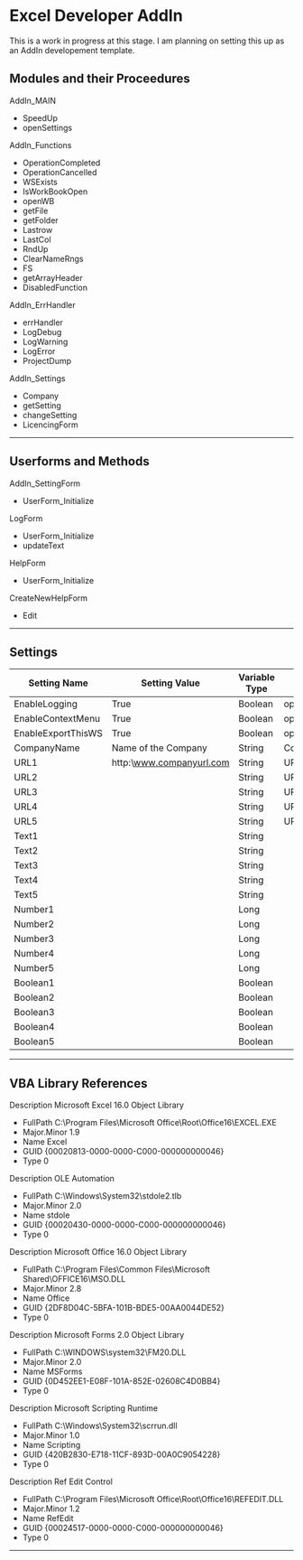 # Excel Developer AddIn

This is a work in progress at this stage.
I am planning on setting this up as an AddIn developement template.

## Modules and their Proceedures

AddIn_MAIN
- SpeedUp
- openSettings 	

AddIn_Functions
- OperationCompleted
- OperationCancelled
- WSExists
- IsWorkBookOpen
- openWB
- getFile
- getFolder
- Lastrow
- LastCol
- RndUp
- ClearNameRngs
- FS
- getArrayHeader
- DisabledFunction

AddIn_ErrHandler
- errHandler
- LogDebug
- LogWarning
- LogError
- ProjectDump

AddIn_Settings
- Company
- getSetting
- changeSetting
- LicencingForm
-----------------------------------

## Userforms and Methods

AddIn_SettingForm
- UserForm_Initialize

LogForm
- UserForm_Initialize
- updateText

HelpForm
- UserForm_Initialize

CreateNewHelpForm
- Edit
-----------------------------------

## Settings

| Setting Name | Setting Value | Variable Type | Variable Name |
| --- | --- | --- | --- |
| EnableLogging | True | Boolean | opt_enablelogging |
| EnableContextMenu | True | Boolean | opt_enablecontextmenu |
| EnableExportThisWS | True | Boolean | opt_ExportThisWS |
|CompanyName | Name of the Company | String | CompanyName |
URL1 | http:\\www.companyurl.com |String |URL1_
URL2 ||String |URL2_
URL3 ||String |URL3_
URL4 | |String |URL4_
URL5 | |String |URL5_
Text1 | |String |
Text2 | |String |
Text3 | |String |
Text4 | |String |
Text5 | |String |
Number1 | |Long |
Number2 | |Long |
Number3 | |Long |
Number4 | |Long |
Number5 | |Long |
Boolean1 | |Boolean |
Boolean2 | |Boolean |
Boolean3 | |Boolean |
Boolean4 | |Boolean |
Boolean5 | |Boolean |

-----------------------------------

## VBA Library References

Description   Microsoft Excel 16.0 Object Library
- FullPath   C:\Program Files\Microsoft Office\Root\Office16\EXCEL.EXE
- Major.Minor   1.9
- Name   Excel
- GUID   {00020813-0000-0000-C000-000000000046}
- Type   0

Description   OLE Automation
- FullPath   C:\Windows\System32\stdole2.tlb
- Major.Minor   2.0
- Name   stdole
- GUID   {00020430-0000-0000-C000-000000000046}
- Type   0

Description   Microsoft Office 16.0 Object Library
- FullPath   C:\Program Files\Common Files\Microsoft Shared\OFFICE16\MSO.DLL
- Major.Minor   2.8
- Name   Office
- GUID   {2DF8D04C-5BFA-101B-BDE5-00AA0044DE52}
- Type   0

Description   Microsoft Forms 2.0 Object Library
- FullPath   C:\WINDOWS\system32\FM20.DLL
- Major.Minor   2.0
- Name   MSForms
- GUID   {0D452EE1-E08F-101A-852E-02608C4D0BB4}
- Type   0

Description   Microsoft Scripting Runtime
- FullPath   C:\Windows\System32\scrrun.dll
- Major.Minor   1.0
- Name   Scripting
- GUID   {420B2830-E718-11CF-893D-00A0C9054228}
- Type   0

Description   Ref Edit Control
- FullPath   C:\Program Files\Microsoft Office\Root\Office16\REFEDIT.DLL
- Major.Minor   1.2
- Name   RefEdit
- GUID   {00024517-0000-0000-C000-000000000046}
- Type   0
-----------------------------------
